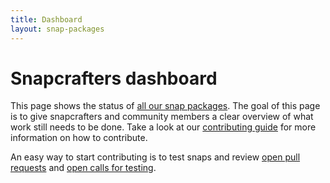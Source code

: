 ```yaml
---
title: Dashboard
layout: snap-packages
---
```


# Snapcrafters dashboard

<p class="u-no-max-width">
This page shows the status of <a href="https://snapcraft.io/publisher/snapcrafters">all our snap packages</a>. The goal of this page is to give snapcrafters and community members a clear overview of what work still needs to be done. Take a look at our <a href="https://github.com/snapcrafters/.github/wiki/Contributing">contributing guide</a> for more information on how to contribute.

<p class="u-no-max-width">
An easy way to start contributing is to test snaps and review <a href="https://github.com/pulls?q=is%3Aopen+is%3Apr+org%3Asnapcrafters">open pull requests</a> and <a href="https://github.com/issues?q=is%3Aopen+org%3Asnapcrafters+label%3Atesting">open calls for testing</a>.
</p>
